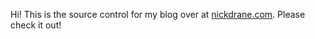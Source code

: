 Hi! This is the source control for my blog over at [nickdrane.com](www.nickdrane.com). Please check it out!
